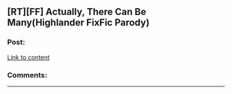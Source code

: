 ## [RT][FF] Actually, There Can Be Many(Highlander FixFic Parody)

### Post:

[Link to content](https://www.fanfiction.net/s/11160879/1/Actually-There-Can-Be-Many)

### Comments:

---


